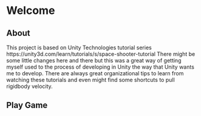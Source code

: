 <h1>Welcome</h1>

<h2>About</h2>
<p>This project is based on Unity Technologies tutorial series https://unity3d.com/learn/tutorials/s/space-shooter-tutorial There might be some little changes here and there but this was a great way of getting myself used to the process of developing in Unity the way that Unity wants me to develop. There are always great organizational tips to learn from watching these tutorials and even might find some shortcuts to pull rigidbody velocity.</p>

<h2>Play Game</h2>
